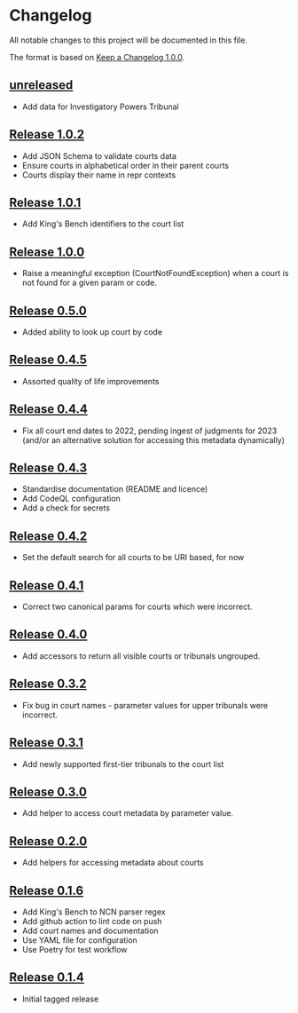 # Changelog

All notable changes to this project will be documented in this file.

The format is based on [Keep a Changelog 1.0.0].

## [unreleased]

- Add data for Investigatory Powers Tribunal

## [Release 1.0.2]

- Add JSON Schema to validate courts data
- Ensure courts in alphabetical order in their parent courts
- Courts display their name in repr contexts

## [Release 1.0.1]

- Add King's Bench identifiers to the court list

## [Release 1.0.0]

- Raise a meaningful exception (CourtNotFoundException) when a court is not
  found for a given param or code.

## [Release 0.5.0]

- Added ability to look up court by code

## [Release 0.4.5]

- Assorted quality of life improvements

## [Release 0.4.4]

- Fix all court end dates to 2022, pending ingest of judgments for 2023
  (and/or an alternative solution for accessing this metadata dynamically)

## [Release 0.4.3]

- Standardise documentation (README and licence)
- Add CodeQL configuration
- Add a check for secrets

## [Release 0.4.2]

- Set the default search for all courts to be URI based, for now

## [Release 0.4.1]

- Correct two canonical params for courts which were incorrect.

## [Release 0.4.0]

- Add accessors to return all visible courts or tribunals ungrouped.

## [Release 0.3.2]

- Fix bug in court names - parameter values for upper tribunals were incorrect.

## [Release 0.3.1]

- Add newly supported first-tier tribunals to the court list

## [Release 0.3.0]

- Add helper to access court metadata by parameter value.

## [Release 0.2.0]

- Add helpers for accessing metadata about courts

## [Release 0.1.6]

- Add King's Bench to NCN parser regex
- Add github action to lint code on push
- Add court names and documentation
- Use YAML file for configuration
- Use Poetry for test workflow

## [Release 0.1.4]

- Initial tagged release

[unreleased]: https://github.com/nationalarchives/ds-caselaw-utils/compare/v1.0.2...HEAD
[release 1.0.2]: https://github.com/nationalarchives/ds-caselaw-utils/compare/v1.0.1...v1.0.2
[release 1.0.1]: https://github.com/nationalarchives/ds-caselaw-utils/compare/v1.0.0...v1.0.1
[release 1.0.0]: https://github.com/nationalarchives/ds-caselaw-utils/compare/v0.5.0...v1.0.0
[release 0.5.0]: https://github.com/nationalarchives/ds-caselaw-utils/compare/v0.5.0...v1.0.0
[release 0.5.0]: https://github.com/nationalarchives/ds-caselaw-utils/compare/v0.4.5...v0.5.0
[release 0.4.5]: https://github.com/nationalarchives/ds-caselaw-utils/compare/v0.4.4...v0.4.5
[release 0.4.4]: https://github.com/nationalarchives/ds-caselaw-utils/compare/v0.4.3...v0.4.4
[release 0.4.3]: https://github.com/nationalarchives/ds-caselaw-utils/compare/v0.4.2...v0.4.3
[release 0.4.2]: https://github.com/nationalarchives/ds-caselaw-utils/compare/v0.4.1...v0.4.2
[release 0.4.1]: https://github.com/nationalarchives/ds-caselaw-utils/compare/v0.4.0...v0.4.1
[release 0.4.0]: https://github.com/nationalarchives/ds-caselaw-utils/compare/v0.3.2...v0.4.0
[release 0.3.2]: https://github.com/nationalarchives/ds-caselaw-utils/compare/v0.3.1...v0.3.2
[release 0.3.1]: https://github.com/nationalarchives/ds-caselaw-utils/compare/v0.3.0...v0.3.1
[release 0.3.0]: https://github.com/nationalarchives/ds-caselaw-utils/compare/v0.2.0...v0.3.0
[release 0.2.0]: https://github.com/nationalarchives/ds-caselaw-utils/compare/v0.1.6...v0.2.0
[release 0.1.6]: https://github.com/nationalarchives/ds-caselaw-utils/compare/v0.1.4...v0.1.6
[release 0.1.4]: https://github.com/nationalarchives/ds-caselaw-utils/releases/tag/v0.1.4
[keep a changelog 1.0.0]: https://keepachangelog.com/en/1.0.0/

